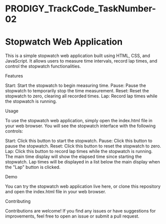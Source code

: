# PRODIGY_TrackCode_TaskNumber-02

# Stopwatch Web Application

This is a simple stopwatch web application built using HTML, CSS, and JavaScript. It allows users to measure time intervals, record lap times, and control the stopwatch functionalities.

Features

Start: Start the stopwatch to begin measuring time. Pause: Pause the stopwatch to temporarily stop the time measurement. Reset: Reset the stopwatch to zero, clearing all recorded times. Lap: Record lap times while the stopwatch is running.

Usage

To use the stopwatch web application, simply open the index.html file in your web browser. You will see the stopwatch interface with the following controls:

Start: Click this button to start the stopwatch. Pause: Click this button to pause the stopwatch. Reset: Click this button to reset the stopwatch to zero. Lap: Click this button to record lap times while the stopwatch is running. The main time display will show the elapsed time since starting the stopwatch. Lap times will be displayed in a list below the main display when the "Lap" button is clicked.

Demo

You can try the stopwatch web application live here, or clone this repository and open the index.html file in your web browser.

Contributing

Contributions are welcome! If you find any issues or have suggestions for improvements, feel free to open an issue or submit a pull request.
